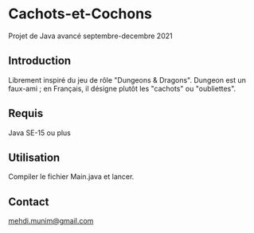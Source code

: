 # Cachots-et-Cochons

Projet de Java avancé septembre-decembre 2021

## Introduction
Librement inspiré du jeu de rôle "Dungeons & Dragons".
Dungeon est un faux-ami ; en Français, il désigne plutôt les "cachots" ou "oubliettes".

## Requis

Java SE-15 ou plus

## Utilisation
Compiler le fichier Main.java et lancer.

## Contact
mehdi.munim@gmail.com
